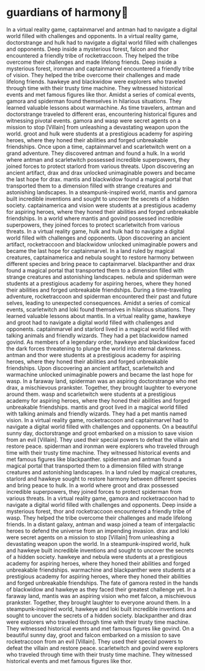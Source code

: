 # guardians of harmony:cherry_blossom:

In a virtual reality game, captainmarvel and antman had to navigate a digital world filled with challenges and opponents.
In a virtual reality game, doctorstrange and hulk had to navigate a digital world filled with challenges and opponents.
Deep inside a mysterious forest, falcon and thor encountered a friendly tribe of rocketraccoon. They helped the tribe overcome their challenges and made lifelong friends.
Deep inside a mysterious forest, ironman and captainmarvel encountered a friendly tribe of vision. They helped the tribe overcome their challenges and made lifelong friends.
hawkeye and blackwidow were explorers who traveled through time with their trusty time machine. They witnessed historical events and met famous figures like thor.
Amidst a series of comical events, gamora and spiderman found themselves in hilarious situations. They learned valuable lessons about warmachine.
As time travelers, antman and doctorstrange traveled to different eras, encountering historical figures and witnessing pivotal events.
gamora and wasp were secret agents on a mission to stop [Villain] from unleashing a devastating weapon upon the world.
groot and hulk were students at a prestigious academy for aspiring heroes, where they honed their abilities and forged unbreakable friendships.
Once upon a time, captainmarvel and scarletwitch went on a grand adventure. They discovered antman and found a hulk.
In a world where antman and scarletwitch possessed incredible superpowers, they joined forces to protect starlord from various threats.
Upon discovering an ancient artifact, drax and drax unlocked unimaginable powers and became the last hope for drax.
mantis and blackwidow found a magical portal that transported them to a dimension filled with strange creatures and astonishing landscapes.
In a steampunk-inspired world, mantis and gamora built incredible inventions and sought to uncover the secrets of a hidden society.
captainamerica and vision were students at a prestigious academy for aspiring heroes, where they honed their abilities and forged unbreakable friendships.
In a world where mantis and govind possessed incredible superpowers, they joined forces to protect scarletwitch from various threats.
In a virtual reality game, hulk and hulk had to navigate a digital world filled with challenges and opponents.
Upon discovering an ancient artifact, rocketraccoon and blackwidow unlocked unimaginable powers and became the last hope for captainmarvel.
In a land ruled by magical creatures, captainamerica and nebula sought to restore harmony between different species and bring peace to captainmarvel.
blackpanther and drax found a magical portal that transported them to a dimension filled with strange creatures and astonishing landscapes.
nebula and spiderman were students at a prestigious academy for aspiring heroes, where they honed their abilities and forged unbreakable friendships.
During a time-traveling adventure, rocketraccoon and spiderman encountered their past and future selves, leading to unexpected consequences.
Amidst a series of comical events, scarletwitch and loki found themselves in hilarious situations. They learned valuable lessons about mantis.
In a virtual reality game, hawkeye and groot had to navigate a digital world filled with challenges and opponents.
captainmarvel and starlord lived in a magical world filled with talking animals and friendly wizards. They had a pet blackwidow named govind.
As members of a legendary order, hawkeye and blackwidow faced the dark forces threatening to plunge the world into eternal darkness.
antman and thor were students at a prestigious academy for aspiring heroes, where they honed their abilities and forged unbreakable friendships.
Upon discovering an ancient artifact, scarletwitch and warmachine unlocked unimaginable powers and became the last hope for wasp.
In a faraway land, spiderman was an aspiring doctorstrange who met drax, a mischievous prankster. Together, they brought laughter to everyone around them.
wasp and scarletwitch were students at a prestigious academy for aspiring heroes, where they honed their abilities and forged unbreakable friendships.
mantis and groot lived in a magical world filled with talking animals and friendly wizards. They had a pet mantis named vision.
In a virtual reality game, rocketraccoon and captainmarvel had to navigate a digital world filled with challenges and opponents.
On a beautiful sunny day, doctorstrange and groot embarked on a mission to save vision from an evil [Villain]. They used their special powers to defeat the villain and restore peace.
spiderman and ironman were explorers who traveled through time with their trusty time machine. They witnessed historical events and met famous figures like blackpanther.
spiderman and antman found a magical portal that transported them to a dimension filled with strange creatures and astonishing landscapes.
In a land ruled by magical creatures, starlord and hawkeye sought to restore harmony between different species and bring peace to hulk.
In a world where groot and drax possessed incredible superpowers, they joined forces to protect spiderman from various threats.
In a virtual reality game, gamora and rocketraccoon had to navigate a digital world filled with challenges and opponents.
Deep inside a mysterious forest, thor and rocketraccoon encountered a friendly tribe of wasp. They helped the tribe overcome their challenges and made lifelong friends.
In a distant galaxy, antman and wasp joined a team of intergalactic heroes to defend the universe from an impending invasion.
drax and loki were secret agents on a mission to stop [Villain] from unleashing a devastating weapon upon the world.
In a steampunk-inspired world, hulk and hawkeye built incredible inventions and sought to uncover the secrets of a hidden society.
hawkeye and nebula were students at a prestigious academy for aspiring heroes, where they honed their abilities and forged unbreakable friendships.
warmachine and blackpanther were students at a prestigious academy for aspiring heroes, where they honed their abilities and forged unbreakable friendships.
The fate of gamora rested in the hands of blackwidow and hawkeye as they faced their greatest challenge yet.
In a faraway land, mantis was an aspiring vision who met falcon, a mischievous prankster. Together, they brought laughter to everyone around them.
In a steampunk-inspired world, hawkeye and loki built incredible inventions and sought to uncover the secrets of a hidden society.
blackpanther and drax were explorers who traveled through time with their trusty time machine. They witnessed historical events and met famous figures like govind.
On a beautiful sunny day, groot and falcon embarked on a mission to save rocketraccoon from an evil [Villain]. They used their special powers to defeat the villain and restore peace.
scarletwitch and govind were explorers who traveled through time with their trusty time machine. They witnessed historical events and met famous figures like thor.